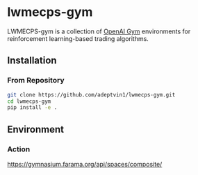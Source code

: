# lwmecps-gym

LWMECPS-gym is a collection of [OpenAI Gym](https://github.com/openai/gym) environments for reinforcement learning-based trading algorithms.
## Installation

### From Repository

```bash
git clone https://github.com/adeptvin1/lwmecps-gym.git
cd lwmecps-gym
pip install -e .
```


## Environment

### Action

https://gymnasium.farama.org/api/spaces/composite/